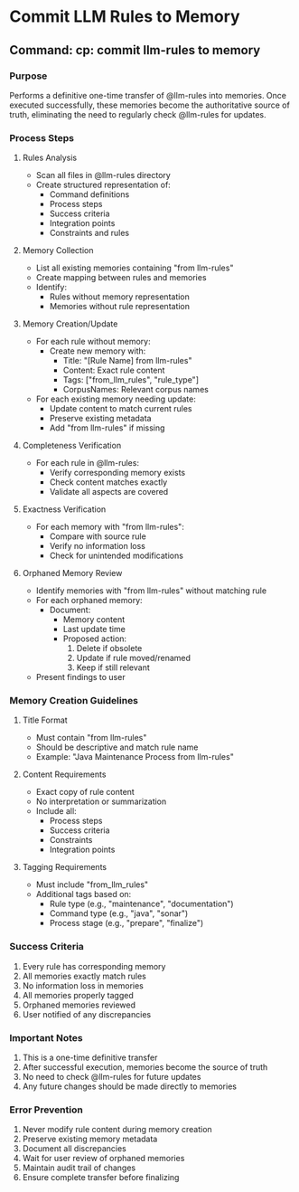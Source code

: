 # Commit LLM Rules to Memory

## Command: cp: commit llm-rules to memory

### Purpose
Performs a definitive one-time transfer of @llm-rules into memories. Once executed successfully, these memories become the authoritative source of truth, eliminating the need to regularly check @llm-rules for updates.

### Process Steps

1. Rules Analysis
   - Scan all files in @llm-rules directory
   - Create structured representation of:
     * Command definitions
     * Process steps
     * Success criteria
     * Integration points
     * Constraints and rules

2. Memory Collection
   - List all existing memories containing "from llm-rules"
   - Create mapping between rules and memories
   - Identify:
     * Rules without memory representation
     * Memories without rule representation

3. Memory Creation/Update
   - For each rule without memory:
     * Create new memory with:
       - Title: "[Rule Name] from llm-rules"
       - Content: Exact rule content
       - Tags: ["from_llm_rules", "rule_type"]
       - CorpusNames: Relevant corpus names
   - For each existing memory needing update:
     * Update content to match current rules
     * Preserve existing metadata
     * Add "from llm-rules" if missing

4. Completeness Verification
   - For each rule in @llm-rules:
     * Verify corresponding memory exists
     * Check content matches exactly
     * Validate all aspects are covered

5. Exactness Verification
   - For each memory with "from llm-rules":
     * Compare with source rule
     * Verify no information loss
     * Check for unintended modifications

6. Orphaned Memory Review
   - Identify memories with "from llm-rules" without matching rule
   - For each orphaned memory:
     * Document:
       - Memory content
       - Last update time
       - Proposed action:
         1. Delete if obsolete
         2. Update if rule moved/renamed
         3. Keep if still relevant
   - Present findings to user

### Memory Creation Guidelines

1. Title Format
   - Must contain "from llm-rules"
   - Should be descriptive and match rule name
   - Example: "Java Maintenance Process from llm-rules"

2. Content Requirements
   - Exact copy of rule content
   - No interpretation or summarization
   - Include all:
     * Process steps
     * Success criteria
     * Constraints
     * Integration points

3. Tagging Requirements
   - Must include "from_llm_rules"
   - Additional tags based on:
     * Rule type (e.g., "maintenance", "documentation")
     * Command type (e.g., "java", "sonar")
     * Process stage (e.g., "prepare", "finalize")

### Success Criteria
1. Every rule has corresponding memory
2. All memories exactly match rules
3. No information loss in memories
4. All memories properly tagged
5. Orphaned memories reviewed
6. User notified of any discrepancies

### Important Notes
1. This is a one-time definitive transfer
2. After successful execution, memories become the source of truth
3. No need to check @llm-rules for future updates
4. Any future changes should be made directly to memories

### Error Prevention
1. Never modify rule content during memory creation
2. Preserve existing memory metadata
3. Document all discrepancies
4. Wait for user review of orphaned memories
5. Maintain audit trail of changes
6. Ensure complete transfer before finalizing
